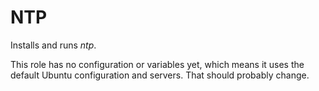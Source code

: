 # NTP

Installs and runs *ntp*.

This role has no configuration or variables yet, which means it uses the default Ubuntu configuration
and servers. That should probably change.
